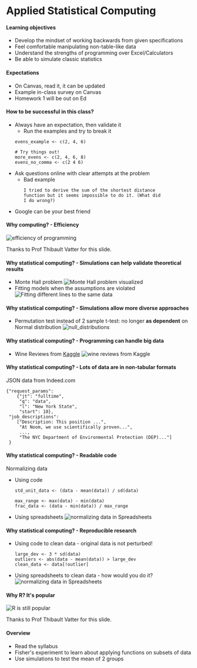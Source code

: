 # Applied Statistical Computing

#### Learning objectives
- Develop the mindset of working backwards from given specifications
- Feel comfortable manipulating non-table-like data
- Understand the strengths of programming over Excel/Calculators
- Be able to simulate classic statistics

#### Expectations
- On Canvas, read it, it can be updated
- Example in-class survey on Canvas
- Homework 1 will be out on Ed

#### How to be successful in this class?
- Always have an expectation, then validate it
  - Run the examples and try to break it
  ```
  evens_example <- c(2, 4, 6)

  # Try things out!
  more_evens <- c(2, 4, 6, 8)
  evens_no_comma <- c(2 4 6)
  ```
- Ask questions online with clear attempts at the problem
  - Bad example
    ```
    I tried to derive the sum of the shortest distance
    function but it seems impossible to do it. (What did
    I do wrong?)
    ```
- Google can be your best friend

#### Why computing? - Efficiency
![efficiency of programming](images/programming_efficiency.png)

Thanks to Prof Thibault Vatter for this slide.

#### Why statistical computing? - Simulations can help validate theoretical results
  - Monte Hall problem
  ![Monte Hall problem visualized](images/monte_hall.png)
  - Fitting models when the assumptions are violated
  ![Fitting different lines to the same data](images/different_model.png)

#### Why statistical computing? - Simulations allow more diverse approaches
  - Permutation test instead of 2 sample t-test: no longer **as dependent** on Normal distribution
  ![null_distributions](images/skewed_null_distr.png)

#### Why statistical computing? - Programming can handle big data
  - Wine Reviews from [Kaggle](https://www.kaggle.com/zynicide/wine-reviews)
  ![wine reviews from Kaggle](images/spread_sheet_fail_large_data.png)


#### Why statistical computing? - Lots of data are in non-tabular formats
JSON data from Indeed.com
```
{"request_params":
    {"jt": "fulltime",
     "q": "data",
     "l": "New York State",
     "start": 10},
 "job_descriptions":
    ["Description: This position ...",
     "At Noom, we use scientifically proven...",
     ...,
     "The NYC Department of Environmental Protection (DEP)..."]
 }
```

#### Why statistical computing? - Readable code
Normalizing data
- Using code
  ```
  std_unit_data <- (data - mean(data)) / sd(data)

  max_range <- max(data) - min(data)
  frac_data <- (data - min(data)) / max_range
  ```
- Using spreadsheets
  ![normalizing data in Spreadsheets](images/grades_snapshot.png)

#### Why statistical computing? - Reproducible research
- Using code to clean data - original data is not perturbed!
  ```
  large_dev <- 3 * sd(data)
  outliers <- abs(data - mean(data)) > large_dev
  clean_data <- data[!outlier]
  ```
- Using spreadsheets to clean data - how would you do it?
  ![normalizing data in Spreadsheets](images/grades_snapshot.png)

#### Why R? It's popular
![R is still popular](images/language_popularity.png)

Thanks to Prof Thibault Vatter for this slide.

#### Overview
- Read the syllabus
- Fisher's experiment to learn about applying functions on subsets of data
- Use simulations to test the mean of 2 groups

